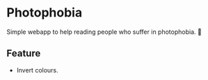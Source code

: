 # Photophobia

Simple webapp to help reading people who suffer in photophobia. :eyes:

## Feature

- Invert colours.
